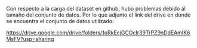 Con respecto a la carga del dataset en github, hubo problemas debido al tamaño del conjunto de datos.
Por lo que adjunto el link del drive en donde se encuentra el conjunto de datos utilizado:

https://drive.google.com/drive/folders/1oRkEcjGCOcIr39TrPZ9nDdEAmIK6MsFV?usp=sharing
